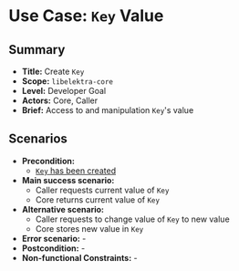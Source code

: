 # Use Case: `Key` Value

## Summary

- **Title:** Create `Key`
- **Scope:** `libelektra-core`
- **Level:** Developer Goal
- **Actors:** Core, Caller
- **Brief:** Access to and manipulation `Key`'s value

## Scenarios

- **Precondition:**
  - [`Key` has been created](UC_key_create.md)
- **Main success scenario:**
  - Caller requests current value of `Key`
  - Core returns current value of `Key`
- **Alternative scenario:**
  - Caller requests to change value of `Key` to new value
  - Core stores new value in `Key`
- **Error scenario:** -
- **Postcondition:** -
- **Non-functional Constraints:** -
